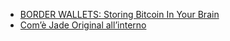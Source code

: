 - [BORDER WALLETS: Storing Bitcoin In Your Brain](https://www.youtube.com/watch?v=wHQrvCGVkTw)
- [Com’è Jade Original all’interno](https://drive.proton.me/urls/8ESTA73R1C#mkGhpw4DSfPQ)
